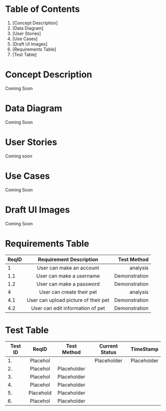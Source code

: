 # Table of Contents

1. [Concept Description] 
2. [Data Diagram]
3. [User Stories]
4. [Use Cases] 
5. [Draft UI Images] 
6. [Requirements Table] 
7. [Test Table] 

# Concept Description
Coming Soon

# Data Diagram
Coming Soon

# User Stories
Coming soon

# Use Cases
Coming Soon

# Draft UI Images
Coming Soon

# Requirements Table
|ReqID  |Requirement Description   | Test Method |
|-------|:------------------------:|------------:|
|1|User can make an account| analysis|
|1.1|User can make a username|Demonstration|
|1.2|User can make a password|Demonstration|
|4|User can create their pet|analysis|
|4.1|User can upload picture of their pet|Demonstration|
|4.2|User can edit information of pet|Demonstration|

# Test Table
|Test ID  |ReqID   | Test Method | Current Status | TimeStamp |
|-------|:--------:|:-----------:|:--------------:|----------:|
|1.     |Placehol  |             | Placeholder |Placeholder|
|2.     |Placehol               |Placeholder  |
|3.     |Placehol              |Placeholder  |
|4.     |Placehol              |Placeholder  |
|5.     |Placehold              |Placeholder  |
|6.     |Placehol              |Placeholder  |
